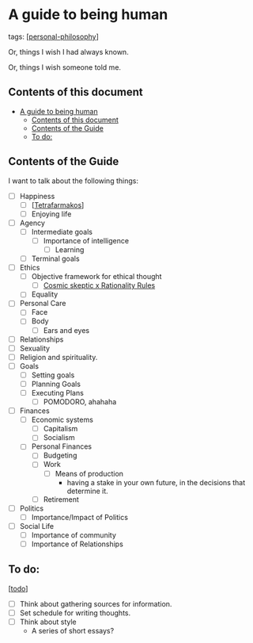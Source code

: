 ---
---

# A guide to being human

tags: [[personal-philosophy]]

Or, things I wish I had always known.

Or, things I wish someone told me.

## Contents of this document

- [A guide to being human](#a-guide-to-being-human)
  - [Contents of this document](#contents-of-this-document)
  - [Contents of the Guide](#contents-of-the-guide)
  - [To do:](#to-do)

## Contents of the Guide

I want to talk about the following things:

- [ ] Happiness
  - [ ] [[Tetrafarmakos]]
  - [ ] Enjoying life
- [ ] Agency
  - [ ] Intermediate goals
    - [ ] Importance of intelligence
      - [ ] Learning
  - [ ] Terminal goals
- [ ] Ethics
  - [ ] Objective framework for ethical thought
    - [ ] [Cosmic skeptic x Rationality Rules](https://www.youtube.com/watch?v=yrYLvaXCokg)
  - [ ] Equality
- [ ] Personal Care
  - [ ] Face
  - [ ] Body
    - [ ] Ears and eyes
- [ ] Relationships
- [ ] Sexuality
- [ ] Religion and spirituality.
- [ ] Goals
  - [ ] Setting goals
  - [ ] Planning Goals
  - [ ] Executing Plans
    - [ ] POMODORO, ahahaha
- [ ] Finances
  - [ ] Economic systems
    - [ ] Capitalism
    - [ ] Socialism
  - [ ] Personal Finances
    - [ ] Budgeting
    - [ ] Work
      - [ ] Means of production
        - having a stake in your own future, in the decisions that determine it.
    - [ ] Retirement
- [ ] Politics
  - [ ] Importance/Impact of Politics
- [ ] Social Life
  - [ ] Importance of community
  - [ ] Importance of Relationships

## To do:

[[todo]]

- [ ] Think about gathering sources for information.
- [ ] Set schedule for writing thoughts.
- [ ] Think about style
  - A series of short essays?

[//begin]: # "Autogenerated link references for markdown compatibility"
[personal-philosophy]: ../personal-philosophy "Personal Philosophy"
[Tetrafarmakos]: tetrafarmakos "Tetrafarmakos"
[todo]: ../todo "Todo"
[//end]: # "Autogenerated link references"
